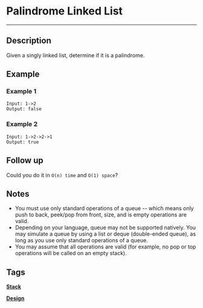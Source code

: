 # Palindrome Linked List
-----
## Description
Given a singly linked list, determine if it is a palindrome.

## Example
### Example 1
```
Input: 1->2
Output: false
```

### Example 2
```
Input: 1->2->2->1
Output: true
```

## Follow up
Could you do it in ```O(n) time``` and ```O(1) space```?

## Notes
* You must use only standard operations of a queue -- which means only push to back, peek/pop from front, size, and is empty operations are valid.
* Depending on your language, queue may not be supported natively. You may simulate a queue by using a list or deque (double-ended queue), as long as you use only standard operations of a queue.
* You may assume that all operations are valid (for example, no pop or top operations will be called on an empty stack).

## Tags
**[Stack](https://leetcode.com/tag/stack)**

**[Design](https://leetcode.com/tag/design)**
